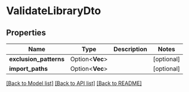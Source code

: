# ValidateLibraryDto

## Properties

Name | Type | Description | Notes
------------ | ------------- | ------------- | -------------
**exclusion_patterns** | Option<**Vec<String>**> |  | [optional]
**import_paths** | Option<**Vec<String>**> |  | [optional]

[[Back to Model list]](../README.md#documentation-for-models) [[Back to API list]](../README.md#documentation-for-api-endpoints) [[Back to README]](../README.md)


